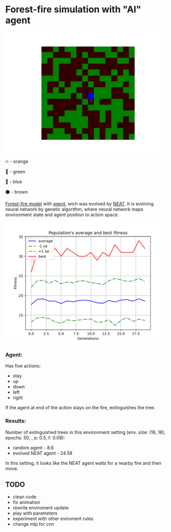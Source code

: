 # Forest-fire simulation with "AI" agent

![](animation/neat_simulation.gif)

:fire: - orange

:evergreen_tree: - green

:fire_engine: - blue

:black_circle: - brown

[Forest-fire model](https://en.wikipedia.org/wiki/Forest-fire_model) with [agent](###Agent), wich was evolved by [NEAT](https://neat-python.readthedocs.io/en/latest/). It is evolving neural network by genetic algorithm, where neural network maps environment state and agent position to action space.

![](evolve_results/avg_fitness.svg)

### Agent:
Has five actions:
* stay
* up
* down
* left
* right

If the agent at end of the action stays on the fire, extinguishes the tree.

### Results:
Number of extinguished trees in this environment setting (env. size: (16, 16), epochs: 50, , p: 0.5, f: 0.08):
* random agent - 8.6
* evolved NEAT agent - 24.58

In this setting, it looks like the NEAT agent waits for a nearby fire and then move.

## TODO
* clean code
* fix animation
* rewrite enviroment update
* play with parameters
* experiment with other eviroment rules
* change mlp for cnn
